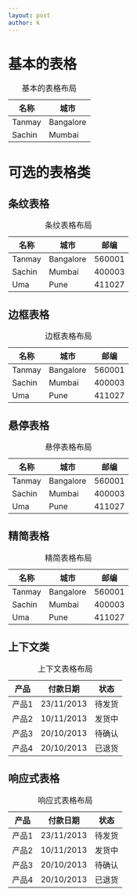```yaml
---
layout: post
author: k
---
```

# 基本的表格  
<table class="table">
  <caption>基本的表格布局</caption>
  <thead>
    <tr>
      <th>名称</th>
      <th>城市</th>
    </tr>
  </thead>
  <tbody>
    <tr>
      <td>Tanmay</td>
      <td>Bangalore</td>
    </tr>
    <tr>
      <td>Sachin</td>
      <td>Mumbai</td>
    </tr>
  </tbody>
</table>

# 可选的表格类
## 条纹表格
<table class="table table-striped">
  <caption>条纹表格布局</caption>
  <thead>
    <tr>
      <th>名称</th>
      <th>城市</th>
      <th>邮编</th>
    </tr>
  </thead>
  <tbody>
    <tr>
      <td>Tanmay</td>
      <td>Bangalore</td>
      <td>560001</td>
    </tr>
    <tr>
      <td>Sachin</td>
      <td>Mumbai</td>
      <td>400003</td>
    </tr>
    <tr>
      <td>Uma</td>
      <td>Pune</td>
      <td>411027</td>
    </tr>
  </tbody>
</table>

## 边框表格
<table class="table table-bordered">
  <caption>边框表格布局</caption>
  <thead>
    <tr>
      <th>名称</th>
      <th>城市</th>
      <th>邮编</th>
    </tr>
  </thead>
  <tbody>
    <tr>
      <td>Tanmay</td>
      <td>Bangalore</td>
      <td>560001</td>
    </tr>
    <tr>
      <td>Sachin</td>
      <td>Mumbai</td>
      <td>400003</td>
    </tr>
    <tr>
      <td>Uma</td>
      <td>Pune</td>
      <td>411027</td>
    </tr>
  </tbody>
</table>

## 悬停表格
<table class="table table-hover">
  <caption>悬停表格布局</caption>
  <thead>
    <tr>
      <th>名称</th>
      <th>城市</th>
      <th>邮编</th>
    </tr>
  </thead>
  <tbody>
    <tr>
      <td>Tanmay</td>
      <td>Bangalore</td>
      <td>560001</td>
    </tr>
    <tr>
      <td>Sachin</td>
      <td>Mumbai</td>
      <td>400003</td>
    </tr>
    <tr>
      <td>Uma</td>
      <td>Pune</td>
      <td>411027</td>
    </tr>
  </tbody>
</table>

## 精简表格
<table class="table table-condensed">
  <caption>精简表格布局</caption>
  <thead>
    <tr>
      <th>名称</th>
      <th>城市</th>
      <th>邮编</th></tr>
  </thead>
  <tbody>
    <tr>
      <td>Tanmay</td>
      <td>Bangalore</td>
      <td>560001</td></tr>
    <tr>
      <td>Sachin</td>
      <td>Mumbai</td>
      <td>400003</td></tr>
    <tr>
      <td>Uma</td>
      <td>Pune</td>
      <td>411027</td></tr>
  </tbody>
</table>

## 上下文类
<table class="table">
  <caption>上下文表格布局</caption>
  <thead>
    <tr>
      <th>产品</th>
      <th>付款日期</th>
      <th>状态</th></tr>
  </thead>
  <tbody>
    <tr class="active">
      <td>产品1</td>
      <td>23/11/2013</td>
      <td>待发货</td></tr>
    <tr class="success">
      <td>产品2</td>
      <td>10/11/2013</td>
      <td>发货中</td></tr>
    <tr class="warning">
      <td>产品3</td>
      <td>20/10/2013</td>
      <td>待确认</td></tr>
    <tr class="danger">
      <td>产品4</td>
      <td>20/10/2013</td>
      <td>已退货</td></tr>
  </tbody>
</table>

## 响应式表格
<div class="table-responsive">
  <table class="table">
    <caption>响应式表格布局</caption>
    <thead>
      <tr>
        <th>产品</th>
        <th>付款日期</th>
        <th>状态</th></tr>
    </thead>
    <tbody>
      <tr>
        <td>产品1</td>
        <td>23/11/2013</td>
        <td>待发货</td></tr>
      <tr>
        <td>产品2</td>
        <td>10/11/2013</td>
        <td>发货中</td></tr>
      <tr>
        <td>产品3</td>
        <td>20/10/2013</td>
        <td>待确认</td></tr>
      <tr>
        <td>产品4</td>
        <td>20/10/2013</td>
        <td>已退货</td></tr>
    </tbody>
  </table>
</div>
